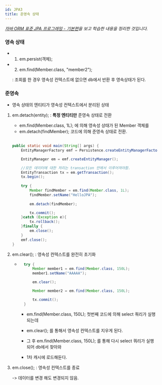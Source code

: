 ```yaml
---
id: JPA3
title: 준영속 상태
---
```

_[자바 ORM 표준 JPA 프로그래밍 - 기본편](https://www.inflearn.com/course/ORM-JPA-Basic)을 보고 학습한 내용을 정리한 것입니다._

### 영속 상태

* 1) em.persist(객체);
* 2) em.find(Member.class, "member2");

    : 조회를 한 경우 영속성 컨텍스트에 없으면 db에서 반환 후 영속상태가 된다.

 

### 준영속

- 영속 상태의 엔티티가 영속성 컨텍스트에서 분리된 상태
1. em.detach(entity); : **특정 엔티티만** 준영속 상태로 전환
    + em.find(Member.class, 1L); 에 의해 영속성 상태가 된 Member 객체를
    + em.detach(findMember); 코드에 의해 준영속 상태로 전환.<br/><br/>
    
    
    ```java
    public static void main(String[] args) {
        EntityManagerFactory emf = Persistence.createEntityManagerFactory("hello");

        EntityManager em = emf.createEntityManager();

        //모든 데이터에 대한 처리는 transaction 안에서 이루어져야함.
        EntityTransaction tx = em.getTransaction();
        tx.begin();
            
        try {
            Member findMember = em.find(Member.class, 1L);
            findMember.setName("HelloJPA");
                
            em.detach(findMember);

            tx.commit();
        }catch (Exception e){
            tx.rollback();
        }finally {
            em.close();
        }
        emf.close();
    }
    ```

2. em.clear(); : 영속성 컨텍스트를 완전히 초기화

    - ```java
        try {
            Member member1 = em.find(Member.class, 150L);
            member1.setName("AAAAA");

            em.clear();

            Member member2 = em.find(Member.class, 150L);

            tx.commit();
        }
        ```

        + em.find(Member.class, 150L); 첫번째 코드에 의해 select 쿼리가 실행되는데
        + em.clear(); 를 통해서 영속성 컨텍스트를 지우게 된다.

        + 그 후 em.find(Member.class, 150L); 를 통해 다시 select 쿼리가 실행되어 db에서 찾아와

        + 1차 캐시에 로드해둔다.

3. em.close(); : 영속성 컨텍스트를 종료

    -> 데이터를 변경 해도 변경되지 않음.

 